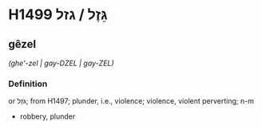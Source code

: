 # H1499 גֵּזֶל / גזל

## gêzel

_(ghe'-zel | ɡay-DZEL | ɡay-ZEL)_

### Definition

or גֹּזַל; from H1497; plunder, i.e., violence; violence, violent perverting; n-m

- robbery, plunder
